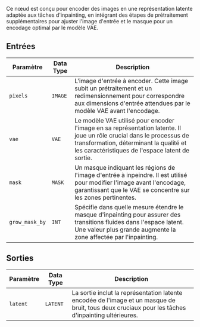 
Ce nœud est conçu pour encoder des images en une représentation latente adaptée aux tâches d'inpainting, en intégrant des étapes de prétraitement supplémentaires pour ajuster l'image d'entrée et le masque pour un encodage optimal par le modèle VAE.

## Entrées

| Paramètre | Data Type | Description |
|-----------|-------------|-------------|
| `pixels`  | `IMAGE`     | L'image d'entrée à encoder. Cette image subit un prétraitement et un redimensionnement pour correspondre aux dimensions d'entrée attendues par le modèle VAE avant l'encodage. |
| `vae`     | `VAE`       | Le modèle VAE utilisé pour encoder l'image en sa représentation latente. Il joue un rôle crucial dans le processus de transformation, déterminant la qualité et les caractéristiques de l'espace latent de sortie. |
| `mask`    | `MASK`      | Un masque indiquant les régions de l'image d'entrée à inpeindre. Il est utilisé pour modifier l'image avant l'encodage, garantissant que le VAE se concentre sur les zones pertinentes. |
| `grow_mask_by` | `INT` | Spécifie dans quelle mesure étendre le masque d'inpainting pour assurer des transitions fluides dans l'espace latent. Une valeur plus grande augmente la zone affectée par l'inpainting. |

## Sorties

| Paramètre | Data Type | Description |
|-----------|-------------|-------------|
| `latent`  | `LATENT`    | La sortie inclut la représentation latente encodée de l'image et un masque de bruit, tous deux cruciaux pour les tâches d'inpainting ultérieures. |

